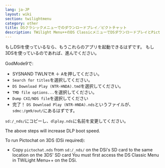 ```yaml
---
lang: ja-JP
layout: wiki
section: twilightmenu
category: other
title: DSクラシックメニューでのダウンロードプレイ／ピクトチャット
description: TWilight Menu++のDS ClassicメニューでDSダウンロードプレイとPictochatを起動する方法
---
```


もしDSiを使っているなら、もうこれらのアプリを起動できるはずです。 もし3DSを使っているのであれば、進んでください。

GodMode9で:
- SYSNAND TWLNで<kbd class="r">R</kbd> ＋ <kbd class="face">A</kbd>を押してください。
- `Search for titles`を選択してください。
- `DS Download Play (NTR-HNDA).tmd`を選択してください。
- `TMD file options...`を選択してください。
- `Dump CXI/NDS file`を選択してください
- 完了！ `DS Download Play (NTR-HNDA).nds`というファイルが、`sdmc:/gm9/out/`にあるはずです。

`sd:/_nds/`にコピーし、`dlplay.nds`に名前を変更してください。

The above steps will increase DLP boot speed.

To run Pictochat on 3DS (DSi required):
- Copy `pictochat.nds` from `sd:/_nds/` on the DSi's SD card to the same location on the 3DS' SD card You must first access the DS Classic Menu in TWiLight Menu++ on the DSi.
